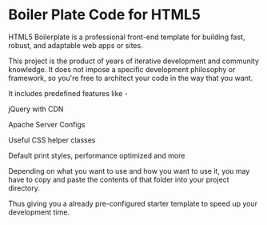 # Boiler Plate Code for HTML5
 HTML5 Boilerplate is a professional front-end template for building fast, robust, and adaptable web apps or sites.

This project is the product of years of iterative development and community knowledge. It does not impose a specific development philosophy or framework, so you're free to architect your code in the way that you want.

It includes predefined features like -

jQuery with CDN

Apache Server Configs

Useful CSS helper classes

Default print styles, performance optimized and more

Depending on what you want to use and how you want to use it, you may have to copy and paste the contents of that folder into your project directory. 

Thus giving you a already pre-configured starter template to speed up your development time.
